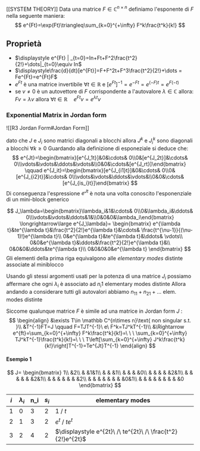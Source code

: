 [[SYSTEM THEORY]]
Data una matrice $F\in \mathbb C^{n\times n}$  definiamo l'esponente di $F$ nella seguente maniera:
$$
e^{Ft}=\exp(Ft)\triangleq\sum_{k=0}^{+\infty} F^k\frac{t^k}{k!}
$$
## Proprietà
- $\displaystyle e^{Ft} | _{t=0}=In+Ft+F^2\frac{t^2}{2!}+\dots|_{t=0}\equiv In$    
- $\displaystyle\frac{d}{dt}[e^{Ft}]=F+F^2t+F^3\frac{t^2}{2!}+\dots = Fe^{Ft}=e^{Ft}F$ 
- $\displaystyle e^{Ft}$ è una matrice invertibile $\displaystyle\forall t\in \mathbb R$ e $[e^{Ft}]^{-1}=e^{-Ft}=e^{(-F)t}=e^{F(-t)}$ 
- se $v\neq0$ è un autovettore di $F$ corrispondente a l'autovalore $\lambda\in\mathbb C$ allora: $Fv=\lambda v$ allora $\forall t\in \mathbb R \quad e^{Ft}v=e^{\lambda t}v$ 

### Exponential Matrix in Jordan form

![[R3 Jordan Form#Jordan Form]]

dato che $J$ e $J_i$ sono matrici diagonali a blocchi allora $J^k$ e $J_i^k$ sono diagonali a blocchi $\forall k\geq 0$ 
Guardando alla definizione di esponeziale si deduce che:
$$
e^{Jt}=\begin{bmatrix}[e^{J_1t}]&0&\cdots& 0\\0&[e^{J_2t}]&\cdots& 0\\\vdots&\vdots&\ddots&\vdots&\\0&0&\cdots&[e^{J_rt}]\end{bmatrix}
\qquad
e^{J_it}=\begin{bmatrix}[e^{J_{i1}t}]&0&\cdots& 0\\0&[e^{J_{i2}t}]&\cdots& 0\\\vdots&\vdots&\ddots&\vdots&\\0&0&\cdots&[e^{J_{is_i}t}]\end{bmatrix}
$$
Di conseguenza l'espressione $e^{Jt}$ è nota una volta conoscito l'esponenziale di un mini-block generico

$$
J_\lambda=\begin{bmatrix}\lambda_i&1&\cdots& 0\\0&\lambda_i&\ddots& 0\\\vdots&\vdots&\ddots&1&\\0&0&0&\lambda_i\end{bmatrix}
\longrightarrow\large e^{J_\lambda}=
\begin{bmatrix}
e^{\lambda t}&te^{\lambda t}&\frac{t^2}{2!}e^{\lambda t}&\cdots& \frac{t^{\nu-1}}{(\nu-1)!}e^{\lambda t}\\
0&e^{\lambda t}&te^{\lambda t}&\ddots& \vdots\\
0&0&e^{\lambda t}&\ddots&\frac{t^2}{2!}e^{\lambda t}&\\
0&0&0&\ddots&te^{\lambda t}\\
0&0&0&0&e^{\lambda t}
\end{bmatrix}
$$
Gli elementi della prima riga equivalgono alle *elementary modes* distinte associate al miniblocco

Usando gli stessi argomenti usati per la potenza di una matrice $J_i$ possiamo affermare che ogni $\lambda_i$  è associato ad $n{_i1}$ elementary modes distinte
Allora andando a considerare tutti gli autovalori abbiamo $n_{11}+n_{21}+\dots$ elem. modes distinte


Siccome qualunque matrice $F$ è simile ad una matrice in Jordan form $J$ :
$$
\begin{align}
&\exists T\in \mathbb C^{n\times n}\text{ non singular s.t. }\\ 
&T^{-1}FT=J \qquad F=TJT^{-1}\ e\ F^k=TJ^kT^{-1}\\
&\Rightarrow e^{ft}=\sum_{k=0}^{+\infty} F^k\frac{t^k}{k!}=\ \ \ 
\sum_{k=0}^{+\infty} TJ^kT^{-1}\frac{t^k}{k!}=\ \ \ 
T\left[\sum_{k=0}^{+\infty} J^k\frac{t^k}{k!}\right]T^{-1}=Te^{Jt}T^{-1}
\end{align}
$$
#### Esempio 1
$$
J=
\begin{bmatrix}
	1\\
	 &2\\
	 & &1&1\\
	 & & &1\\ 
	 & & & &0\\
	 & & & & &2&1\\
	 & & & & & &2&1\\
	 & & & & & & &2\\
	 & & & & & & & &0&1\\
	 & & & & & & & & &0 
\end{bmatrix}
$$


| $i$ | $\lambda_i$ | n_i | $s_i$ | elementary modes                                            |
| --- | ----------- | --- | ----- | ----------------------------------------------------------- |
| 1   | 0           | 3   | 2     | $1\ /\ t$                                                   |
| 2   | 1           | 3   | 2     | $e^t\ /\ te^t$                                              |
| 3   | 2           | 4   | 2     | $\displaystyle e^{2t}\ /\ te^{2t}\ /\ \frac{t^2}{2!}e^{2t}$ |
